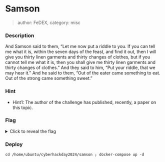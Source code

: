 # Samson
> author: FeDEX, category: misc

### Description
And Samson said to them, “Let me now put a riddle to you. If you can tell me what it is, within the seven days of the feast, and find it out, then I will give you thirty linen garments and thirty changes of clothes, but if you cannot tell me what it is, then you shall give me thirty linen garments and thirty changes of clothes.” And they said to him, “Put your riddle, that we may hear it.” And he said to them, “Out of the eater came something to eat. Out of the strong came something sweet.”

### Hint
- Hint1: The author of the challenge has published, recently, a paper on this topic.

### Flag
<details>
  <summary>Click to reveal the flag</summary>
  HCamp{_LLM_pr0mp7_1nj3c70000r_}
</details>

### Deploy
```
cd /home/ubuntu/cyberhackday2024/samson ; docker-compose up -d
```
